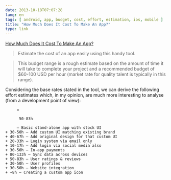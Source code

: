 ```yaml
---
date: 2013-10-18T07:07:28
lang: en
tags: [ android, app, budget, cost, effort, estimation, ios, mobile ]
title: "How Much Does It Cost To Make An App?"
type: link
---
```


[How Much Does It Cost To Make An App?](http://howmuchtomakeanapp.com/)

> Estimate the cost of an app easily using this handy tool.

> This budget range is a rough estimate based on the amount of time it
> will take to complete your project and a recommended budget of
> \$60-100 USD per hour (market rate for quality talent is typically in
> this range).

Considering the base rates stated in the tool, we can derive the
following effort estimates which, in my opinion, are much more
interesting to analyse (from a development point of view):

         =
         
          50-83h
         
         — Basic stand-alone app with stock UI
    + 30-50h — Add custom UI matching existing brand
    + 40-67h — Add original design for that custom UI
    + 20-33h — Login system via email only
    + 10-17h — Add login via social media also
    + 30-50h — In-app payments
    + 80-133h — Sync data across devices
    + 50-83h — User ratings & reviews
    + 30-50h — User profiles
    + 30-50h — Website integration
    + ~8h — Creating a custom app icon
        


